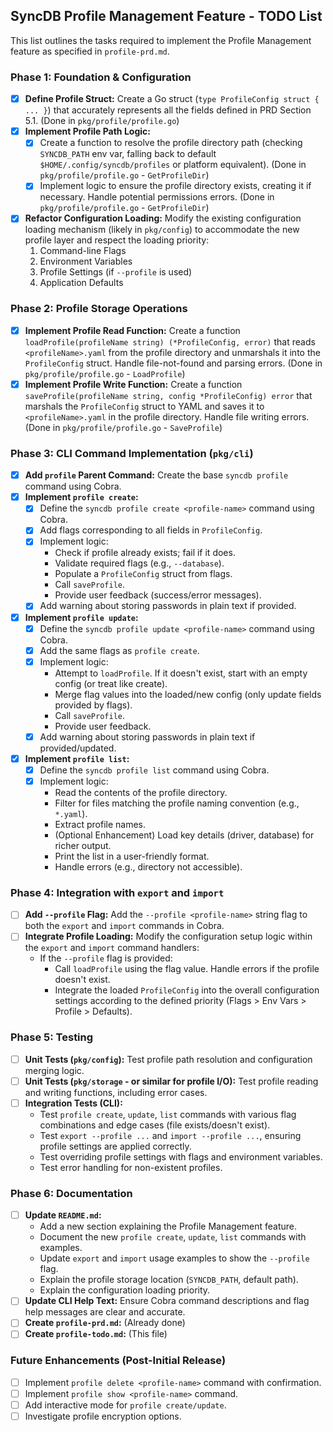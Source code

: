 ## SyncDB Profile Management Feature - TODO List

This list outlines the tasks required to implement the Profile Management feature as specified in `profile-prd.md`.

### Phase 1: Foundation & Configuration

*   [X] **Define Profile Struct:** Create a Go struct (`type ProfileConfig struct { ... }`) that accurately represents all the fields defined in PRD Section 5.1. (Done in `pkg/profile/profile.go`)
*   [X] **Implement Profile Path Logic:**
    *   [X] Create a function to resolve the profile directory path (checking `SYNCDB_PATH` env var, falling back to default `$HOME/.config/syncdb/profiles` or platform equivalent). (Done in `pkg/profile/profile.go` - `GetProfileDir`)
    *   [X] Implement logic to ensure the profile directory exists, creating it if necessary. Handle potential permissions errors. (Done in `pkg/profile/profile.go` - `GetProfileDir`)
*   [X] **Refactor Configuration Loading:** Modify the existing configuration loading mechanism (likely in `pkg/config`) to accommodate the new profile layer and respect the loading priority:
    1.  Command-line Flags
    2.  Environment Variables
    3.  Profile Settings (if `--profile` is used)
    4.  Application Defaults

### Phase 2: Profile Storage Operations

*   [X] **Implement Profile Read Function:** Create a function `loadProfile(profileName string) (*ProfileConfig, error)` that reads `<profileName>.yaml` from the profile directory and unmarshals it into the `ProfileConfig` struct. Handle file-not-found and parsing errors. (Done in `pkg/profile/profile.go` - `LoadProfile`)
*   [X] **Implement Profile Write Function:** Create a function `saveProfile(profileName string, config *ProfileConfig) error` that marshals the `ProfileConfig` struct to YAML and saves it to `<profileName>.yaml` in the profile directory. Handle file writing errors. (Done in `pkg/profile/profile.go` - `SaveProfile`)

### Phase 3: CLI Command Implementation (`pkg/cli`)

*   [X] **Add `profile` Parent Command:** Create the base `syncdb profile` command using Cobra.
*   [X] **Implement `profile create`:**
    *   [X] Define the `syncdb profile create <profile-name>` command using Cobra.
    *   [X] Add flags corresponding to all fields in `ProfileConfig`.
    *   [X] Implement logic:
        *   Check if profile already exists; fail if it does.
        *   Validate required flags (e.g., `--database`).
        *   Populate a `ProfileConfig` struct from flags.
        *   Call `saveProfile`.
        *   Provide user feedback (success/error messages).
    *   [X] Add warning about storing passwords in plain text if provided.
*   [X] **Implement `profile update`:**
    *   [X] Define the `syncdb profile update <profile-name>` command using Cobra.
    *   [X] Add the same flags as `profile create`.
    *   [X] Implement logic:
        *   Attempt to `loadProfile`. If it doesn't exist, start with an empty config (or treat like create).
        *   Merge flag values into the loaded/new config (only update fields provided by flags).
        *   Call `saveProfile`.
        *   Provide user feedback.
    *   [X] Add warning about storing passwords in plain text if provided/updated.
*   [X] **Implement `profile list`:**
    *   [X] Define the `syncdb profile list` command using Cobra.
    *   [X] Implement logic:
        *   Read the contents of the profile directory.
        *   Filter for files matching the profile naming convention (e.g., `*.yaml`).
        *   Extract profile names.
        *   (Optional Enhancement) Load key details (driver, database) for richer output.
        *   Print the list in a user-friendly format.
        *   Handle errors (e.g., directory not accessible).

### Phase 4: Integration with `export` and `import`

*   [ ] **Add `--profile` Flag:** Add the `--profile <profile-name>` string flag to both the `export` and `import` commands in Cobra.
*   [ ] **Integrate Profile Loading:** Modify the configuration setup logic within the `export` and `import` command handlers:
    *   If the `--profile` flag is provided:
        *   Call `loadProfile` using the flag value. Handle errors if the profile doesn't exist.
        *   Integrate the loaded `ProfileConfig` into the overall configuration settings according to the defined priority (Flags > Env Vars > Profile > Defaults).

### Phase 5: Testing

*   [ ] **Unit Tests (`pkg/config`):** Test profile path resolution and configuration merging logic.
*   [ ] **Unit Tests (`pkg/storage` - or similar for profile I/O):** Test profile reading and writing functions, including error cases.
*   [ ] **Integration Tests (CLI):**
    *   Test `profile create`, `update`, `list` commands with various flag combinations and edge cases (file exists/doesn't exist).
    *   Test `export --profile ...` and `import --profile ...`, ensuring profile settings are applied correctly.
    *   Test overriding profile settings with flags and environment variables.
    *   Test error handling for non-existent profiles.

### Phase 6: Documentation

*   [ ] **Update `README.md`:**
    *   Add a new section explaining the Profile Management feature.
    *   Document the new `profile create`, `update`, `list` commands with examples.
    *   Update `export` and `import` usage examples to show the `--profile` flag.
    *   Explain the profile storage location (`SYNCDB_PATH`, default path).
    *   Explain the configuration loading priority.
*   [ ] **Update CLI Help Text:** Ensure Cobra command descriptions and flag help messages are clear and accurate.
*   [ ] **Create `profile-prd.md`:** (Already done)
*   [ ] **Create `profile-todo.md`:** (This file)

### Future Enhancements (Post-Initial Release)

*   [ ] Implement `profile delete <profile-name>` command with confirmation.
*   [ ] Implement `profile show <profile-name>` command.
*   [ ] Add interactive mode for `profile create/update`.
*   [ ] Investigate profile encryption options.
